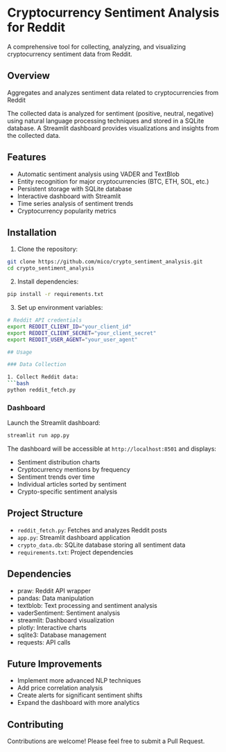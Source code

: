 # Cryptocurrency Sentiment Analysis for Reddit

A comprehensive tool for collecting, analyzing, and visualizing cryptocurrency sentiment data from Reddit.

## Overview

Aggregates and analyzes sentiment data related to cryptocurrencies from Reddit

The collected data is analyzed for sentiment (positive, neutral, negative) using natural language processing techniques and stored in a SQLite database. A Streamlit dashboard provides visualizations and insights from the collected data.

## Features

- Automatic sentiment analysis using VADER and TextBlob
- Entity recognition for major cryptocurrencies (BTC, ETH, SOL, etc.)
- Persistent storage with SQLite database
- Interactive dashboard with Streamlit
- Time series analysis of sentiment trends
- Cryptocurrency popularity metrics

## Installation

1. Clone the repository:
```bash
git clone https://github.com/mico/crypto_sentiment_analysis.git
cd crypto_sentiment_analysis
```

2. Install dependencies:
```bash
pip install -r requirements.txt
```

3. Set up environment variables:
```bash
# Reddit API credentials
export REDDIT_CLIENT_ID="your_client_id"
export REDDIT_CLIENT_SECRET="your_client_secret"
export REDDIT_USER_AGENT="your_user_agent"

## Usage

### Data Collection

1. Collect Reddit data:
```bash
python reddit_fetch.py
```

### Dashboard

Launch the Streamlit dashboard:
```bash
streamlit run app.py
```

The dashboard will be accessible at `http://localhost:8501` and displays:
- Sentiment distribution charts
- Cryptocurrency mentions by frequency
- Sentiment trends over time
- Individual articles sorted by sentiment
- Crypto-specific sentiment analysis

## Project Structure

- `reddit_fetch.py`: Fetches and analyzes Reddit posts
- `app.py`: Streamlit dashboard application
- `crypto_data.db`: SQLite database storing all sentiment data
- `requirements.txt`: Project dependencies

## Dependencies

- praw: Reddit API wrapper
- pandas: Data manipulation
- textblob: Text processing and sentiment analysis
- vaderSentiment: Sentiment analysis
- streamlit: Dashboard visualization
- plotly: Interactive charts
- sqlite3: Database management
- requests: API calls

## Future Improvements

- Implement more advanced NLP techniques
- Add price correlation analysis
- Create alerts for significant sentiment shifts
- Expand the dashboard with more analytics

## Contributing

Contributions are welcome! Please feel free to submit a Pull Request. 
